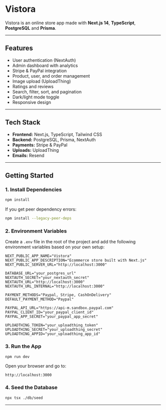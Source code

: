 # Vistora

Vistora is an online store app made with **Next.js 14**, **TypeScript**,
**PostgreSQL** and **Prisma**.

---

## Features

- User authentication (NextAuth)
- Admin dashboard with analytics
- Stripe & PayPal integration
- Product, user, and order management
- Image upload (UploadThing)
- Ratings and reviews
- Search, filter, sort, and pagination
- Dark/light mode toggle
- Responsive design

---

## Tech Stack

- **Frontend:** Next.js, TypeScript, Tailwind CSS
- **Backend:** PostgreSQL, Prisma, NextAuth
- **Payments:** Stripe & PayPal
- **Uploads:** UploadThing
- **Emails:** Resend

---

## Getting Started

### 1. Install Dependencies

```bash
npm install
```

If you get peer dependency errors:

```bash
npm install --legacy-peer-deps
```

### 2. Environment Variables

Create a `.env` file in the root of the project and add the following
environment variables based on your own setup:

```env
NEXT_PUBLIC_APP_NAME="Vistora"
NEXT_PUBLIC_APP_DESCRIPTION="Ecommerce store built with Next.js"
NEXT_PUBLIC_SERVER_URL="http://localhost:3000"

DATABASE_URL="your_postgres_url"
NEXTAUTH_SECRET="your_nextauth_secret"
NEXTAUTH_URL="http://localhost:3000"
NEXTAUTH_URL_INTERNAL="http://localhost:3000"

PAYMENT_METHODS="Paypal, Stripe, CashOnDelivery"
DEFAULT_PAYMENT_METHOD="Paypal"

PAYPAL_API_URL="https://api-m.sandbox.paypal.com"
PAYPAL_CLIENT_ID="your_paypal_client_id"
PAYPAL_APP_SECRET="your_paypal_app_secret"

UPLOADTHING_TOKEN="your_uploadthing_token"
UPLOADTHING_SECRET="your_uploadthing_secret"
UPLOADTHING_APPID="your_uploadthing_app_id"
```

### 3. Run the App

```bash
npm run dev
```

Open your browser and go to:

```
http://localhost:3000
```

### 4. Seed the Database

```bash
npx tsx ./db/seed
```

---
